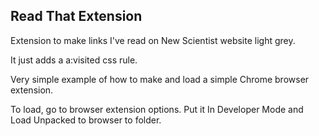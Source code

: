 ## Read That Extension

Extension to make links I've read on New Scientist website light grey.

It just adds a a:visited css rule.

Very simple example of how to make and load a simple Chrome browser extension.

To load, go to browser extension options. Put it In Developer Mode and Load Unpacked to browser to folder.
